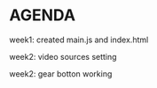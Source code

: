 # AGENDA

week1: created main.js and index.html

week2: video sources setting

week2: gear botton working
